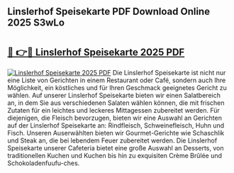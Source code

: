 ## Linslerhof Speisekarte PDF Download Online 2025 S3wLo

# <h2><a href="http://gc96r7.nevu.top/?p=Linslerhof+Speisekarte">🔗 👉🔴 Linslerhof Speisekarte 2025 PDF</a></h2>

[![Linslerhof Speisekarte 2025 PDF](https://i.imgur.com/dBaPXMq.png)](http://gc96r7.nevu.top/?p=Linslerhof+Speisekarte)
Die Linslerhof Speisekarte ist nicht nur eine Liste von Gerichten in einem Restaurant oder Café, sondern auch Ihre Möglichkeit, ein köstliches und für Ihren Geschmack geeignetes Gericht zu wählen. Auf unserer Linslerhof Speisekarte bieten wir einen Salatbereich an, in dem Sie aus verschiedenen Salaten wählen können, die mit frischen Zutaten für ein leichtes und leckeres Mittagessen zubereitet werden. Für diejenigen, die Fleisch bevorzugen, bieten wir eine Auswahl an Gerichten auf der Linslerhof Speisekarte an: Rindfleisch, Schweinefleisch, Huhn und Fisch. Unseren Auserwählten bieten wir Gourmet-Gerichte wie Schaschlik und Steak an, die bei lebendem Feuer zubereitet werden. Die Linslerhof Speisekarte unserer Cafeteria bietet eine große Auswahl an Desserts, von traditionellen Kuchen und Kuchen bis hin zu exquisiten Crème Brûlée und Schokoladenfuufu-ches.

